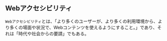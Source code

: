 ## Webアクセシビリティ

`Webアクセシビリティ`とは、「より多くのユーザーが、より多くの利用環境から、より多くの場面や状況で、Webコンテンツを使えるようにすること。」であり、それは「時代や社会からの要請」でもある。
